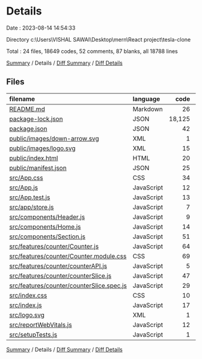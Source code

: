 # Details

Date : 2023-08-14 14:54:33

Directory c:\\Users\\VISHAL SAWAI\\Desktop\\mern\\React project\\tesla-clone

Total : 24 files,  18649 codes, 52 comments, 87 blanks, all 18788 lines

[Summary](results.md) / Details / [Diff Summary](diff.md) / [Diff Details](diff-details.md)

## Files
| filename | language | code | comment | blank | total |
| :--- | :--- | ---: | ---: | ---: | ---: |
| [README.md](/README.md) | Markdown | 26 | 0 | 21 | 47 |
| [package-lock.json](/package-lock.json) | JSON | 18,125 | 0 | 1 | 18,126 |
| [package.json](/package.json) | JSON | 42 | 0 | 1 | 43 |
| [public/images/down-arrow.svg](/public/images/down-arrow.svg) | XML | 1 | 0 | 0 | 1 |
| [public/images/logo.svg](/public/images/logo.svg) | XML | 15 | 1 | 1 | 17 |
| [public/index.html](/public/index.html) | HTML | 20 | 23 | 1 | 44 |
| [public/manifest.json](/public/manifest.json) | JSON | 25 | 0 | 1 | 26 |
| [src/App.css](/src/App.css) | CSS | 34 | 0 | 6 | 40 |
| [src/App.js](/src/App.js) | JavaScript | 12 | 1 | 3 | 16 |
| [src/App.test.js](/src/App.test.js) | JavaScript | 13 | 0 | 3 | 16 |
| [src/app/store.js](/src/app/store.js) | JavaScript | 7 | 0 | 2 | 9 |
| [src/components/Header.js](/src/components/Header.js) | JavaScript | 9 | 0 | 2 | 11 |
| [src/components/Home.js](/src/components/Home.js) | JavaScript | 14 | 0 | 4 | 18 |
| [src/components/Section.js](/src/components/Section.js) | JavaScript | 51 | 0 | 4 | 55 |
| [src/features/counter/Counter.js](/src/features/counter/Counter.js) | JavaScript | 64 | 0 | 4 | 68 |
| [src/features/counter/Counter.module.css](/src/features/counter/Counter.module.css) | CSS | 69 | 0 | 10 | 79 |
| [src/features/counter/counterAPI.js](/src/features/counter/counterAPI.js) | JavaScript | 5 | 1 | 1 | 7 |
| [src/features/counter/counterSlice.js](/src/features/counter/counterSlice.js) | JavaScript | 47 | 19 | 8 | 74 |
| [src/features/counter/counterSlice.spec.js](/src/features/counter/counterSlice.spec.js) | JavaScript | 29 | 0 | 5 | 34 |
| [src/index.css](/src/index.css) | CSS | 10 | 0 | 1 | 11 |
| [src/index.js](/src/index.js) | JavaScript | 17 | 3 | 4 | 24 |
| [src/logo.svg](/src/logo.svg) | XML | 1 | 0 | 1 | 2 |
| [src/reportWebVitals.js](/src/reportWebVitals.js) | JavaScript | 12 | 0 | 2 | 14 |
| [src/setupTests.js](/src/setupTests.js) | JavaScript | 1 | 4 | 1 | 6 |

[Summary](results.md) / Details / [Diff Summary](diff.md) / [Diff Details](diff-details.md)